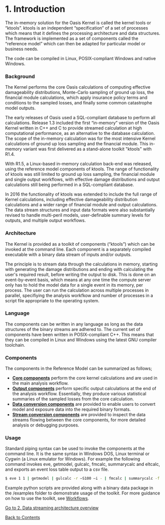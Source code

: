 # 1. Introduction
The in-memory solution for the Oasis Kernel is called the kernel tools or “ktools”. ktools is an independent “specification” of a set of processes which means that it defines the processing architecture and data structures. The framework is implemented as a set of components called the “reference model” which can then be adapted for particular model or business needs. 

The code can be compiled in Linux, POSIX-compliant Windows and native Windows.

### Background
The Kernel performs the core Oasis calculations of computing effective damageability distributions, Monte-Carlo sampling of ground up loss, the financial module calculations, which apply insurance policy terms and conditions to the sampled losses, and finally some common catastrophe model outputs.

The early releases of Oasis used a SQL-compliant database to perform all calculations.  Release 1.3  included the first “in-memory” version of the Oasis Kernel written in C++ and C to provide streamed calculation at high computational performance, as an alternative to the database calculation. The scope of the in-memory calculation was for the most intensive Kernel calculations of ground up loss sampling and the financial module. This in-memory variant was first delivered as a stand-alone toolkit "ktools" with R1.4. 

With R1.5, a Linux-based in-memory calculation back-end was released, using the reference model components of ktools. The range of functionality of ktools was still limited to ground up loss sampling, the financial module and single output workflows, with effective damage distributions and output calculations still being performed in a SQL-compliant database.

In 2016 the functionality of ktools was extended to include the full range of Kernel calculations, including effective damageability distribution calculations and a wider range of financial module and output calculations.  The data stream structures and input data formats were also substantially revised to handle multi-peril models, user-definable summary levels for outputs, and multiple output workflows.  

### Architecture

The Kernel is provided as a toolkit of components (“ktools”) which can be invoked at the command line.  Each component is a separately compiled executable with a binary data stream of inputs and/or outputs.

The principle is to stream data through the calculations in memory, starting with generating the damage distributions and ending with calculating the user's required result, before writing the output to disk.  This is done on an event-by-event basis, which means at any one time the compute server only has to hold the model data for a single event in its memory, per process. The user can run the calculation across multiple processes in parallel, specifiying the analysis workfkow and number of processes in a script file appropriate to the operating system.

### Language

The components can be written in any language as long as the data structures of the binary streams are adhered to.  The current set of components have been written in POSIX-compliant C++.  This means that they can be compiled in Linux and Windows using the latest GNU compiler toolchain.

### Components

The components in the Reference Model can be summarized as follows;

* **[Core components](CoreComponents.md)** perform the core kernel calculations and are used in the main analysis workflow.
* **[Output components](OutputComponents.md)** perform specific output calculations at the end of the analysis workflow. Essentially, they produce various statistical summaries of the sampled losses from the core calculation.
* **[Data conversion components](InputConversionComponents.md)** are provided to enable users to convert model and exposure data into the required binary formats.
* **[Stream conversion components](StreamConversionComponents.md)** are provided to inspect the data streams flowing between the core components, for more detailed analysis or debugging purposes.
 
### Usage

Standard piping syntax can be used to invoke the components at the command line. It is the same syntax in Windows DOS, Linux terminal or Cygwin (a Linux emulator for Windows). For example the following command invokes eve, getmodel, gulcalc, fmcalc, summarycalc and eltcalc, and exports an event loss table output to a csv file.

``` sh
$ eve 1 1 | getmodel | gulcalc -r –S100 –i - | fmcalc | summarycalc -f -1 - | eltcalc > elt.csv
```

Example python scripts are provided along with a binary data package in the /examples folder to demonstrate usage of the toolkit. For more guidance on how to use the toolkit, see [Workflows](Workflows.md).

[Go to 2. Data streaming architecture overview](Overview.md)

[Back to Contents](Contents.md)
